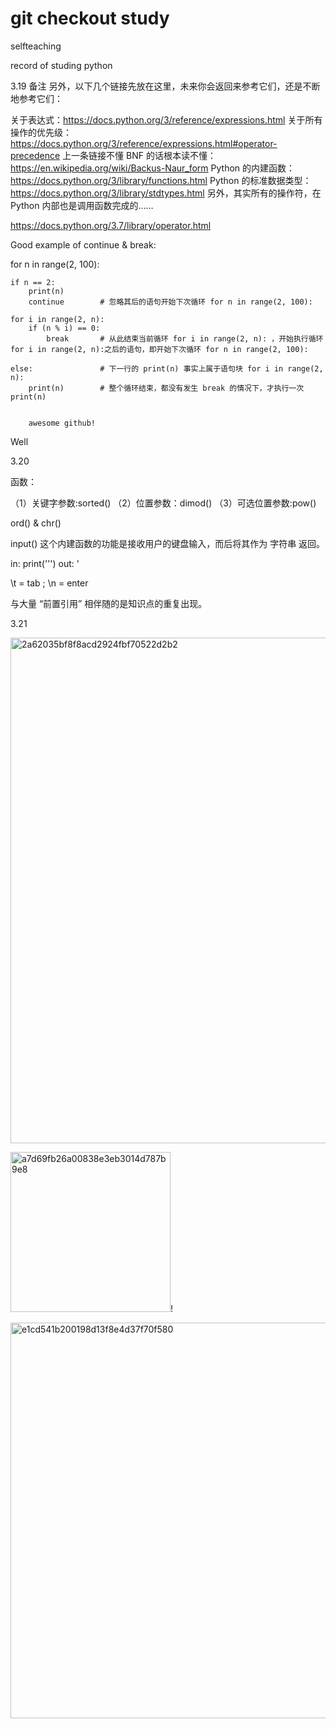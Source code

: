 # git checkout study
selfteaching

record of studing python

3.19
备注
另外，以下几个链接先放在这里，未来你会返回来参考它们，还是不断地参考它们：

关于表达式：https://docs.python.org/3/reference/expressions.html
关于所有操作的优先级：https://docs.python.org/3/reference/expressions.html#operator-precedence
上一条链接不懂 BNF 的话根本读不懂：https://en.wikipedia.org/wiki/Backus-Naur_form
Python 的内建函数：https://docs.python.org/3/library/functions.html
Python 的标准数据类型：https://docs.python.org/3/library/stdtypes.html
另外，其实所有的操作符，在 Python 内部也是调用函数完成的……

https://docs.python.org/3.7/library/operator.html

Good example of continue & break:

for n in range(2, 100):
    
    if n == 2:
        print(n)
        continue        # 忽略其后的语句开始下次循环 for n in range(2, 100):
    
    for i in range(2, n):
        if (n % i) == 0:
            break       # 从此结束当前循环 for i in range(2, n): ，开始执行循环 for i in range(2, n):之后的语句，即开始下次循环 for n in range(2, 100):
    
    else:               # 下一行的 print(n) 事实上属于语句块 for i in range(2, n):
        print(n)        # 整个循环结束，都没有发生 break 的情况下，才执行一次 print(n)
        
        
        awesome github!
        
        
Well

3.20

函数：

（1）关键字参数:sorted()
（2）位置参数：dimod()
（3）可选位置参数:pow()

ord() & chr()

input() 这个内建函数的功能是接收用户的键盘输入，而后将其作为 字符串 返回。

in:
    print('\'')
out:
    '

\t = tab ; \n = enter

与大量 “前置引用” 相伴随的是知识点的重复出现。

3.21

<img width="809" alt="2a62035bf8f8acd2924fbf70522d2b2" src="https://user-images.githubusercontent.com/97277390/159297335-804e50f1-ca50-42cc-8218-c7d807894a13.png">

<img width="256" alt="a7d69fb26a00838e3eb3014d787b9e8" src="https://user-images.githubusercontent.com/97277390/159297397-f6a33c56-7c25-4721-ac17-50e40fa44c79.png">!

<img width="633" alt="e1cd541b200198d13f8e4d37f70f580" src="https://user-images.githubusercontent.com/97277390/159910954-961b8dc5-d668-4648-9a93-bae94bb39ac0.png">

